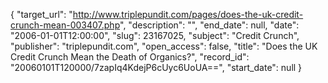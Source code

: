 {
  "target_url": "http://www.triplepundit.com/pages/does-the-uk-credit-crunch-mean-003407.php", 
  "description": "", 
  "end_date": null, 
  "date": "2006-01-01T12:00:00", 
  "slug": 23167025, 
  "subject": "Credit Crunch", 
  "publisher": "triplepundit.com", 
  "open_access": false, 
  "title": "Does the UK Credit Crunch Mean the Death of Organics?", 
  "record_id": "20060101T120000/7zapIq4KdejP6cUyc6UoUA==", 
  "start_date": null
}

